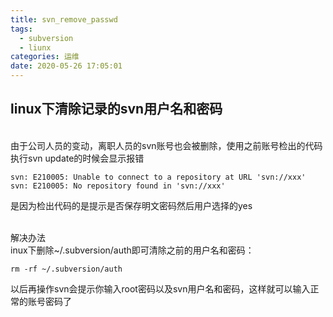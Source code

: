 ```yaml
---
title: svn_remove_passwd
tags:
  - subversion
  - liunx
categories: 运维
date: 2020-05-26 17:05:01
---
```

## linux下清除记录的svn用户名和密码
<br/>由于公司人员的变动，离职人员的svn账号也会被删除，使用之前账号检出的代码执行svn update的时候会显示报错<br/>

    svn: E210005: Unable to connect to a repository at URL 'svn://xxx'
    svn: E210005: No repository found in 'svn://xxx'

是因为检出代码的是提示是否保存明文密码然后用户选择的yes


<br/>解决办法<br/>
inux下删除~/.subversion/auth即可清除之前的用户名和密码：

    rm -rf ~/.subversion/auth

以后再操作svn会提示你输入root密码以及svn用户名和密码，这样就可以输入正常的账号密码了